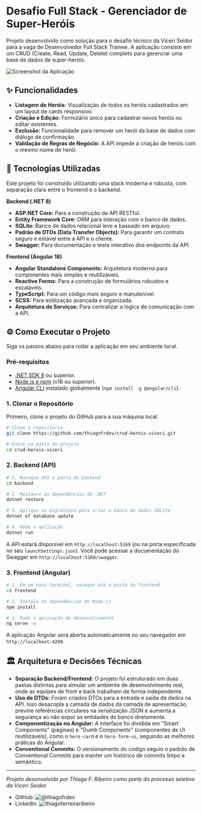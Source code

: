 # Desafio Full Stack - Gerenciador de Super-Heróis

Projeto desenvolvido como solução para o desafio técnico da Viceri Seidor para a vaga de Desenvolvedor Full Stack Trainee. A aplicação consiste em um CRUD (Create, Read, Update, Delete) completo para gerenciar uma base de dados de super-heróis.

![Screenshot da Aplicação](https://imgur.com/gallery/tela-inicial-do-gerenciador-de-super-her-is-VLwFN4Z)

## ✨ Funcionalidades

* **Listagem de Heróis:** Visualização de todos os heróis cadastrados em um layout de cards responsivo.
* **Criação e Edição:** Formulário único para cadastrar novos heróis ou editar existentes.
* **Exclusão:** Funcionalidade para remover um herói da base de dados com diálogo de confirmação.
* **Validação de Regras de Negócio:** A API impede a criação de heróis com o mesmo nome de herói.

## 🚀 Tecnologias Utilizadas

Este projeto foi construído utilizando uma stack moderna e robusta, com separação clara entre o frontend e o backend.

**Backend (.NET 8)**
* **ASP.NET Core:** Para a construção da API RESTful.
* **Entity Framework Core:** ORM para interação com o banco de dados.
* **SQLite:** Banco de dados relacional leve e baseado em arquivo.
* **Padrão de DTOs (Data Transfer Objects):** Para garantir um contrato seguro e estável entre a API e o cliente.
* **Swagger:** Para documentação e teste interativo dos endpoints da API.

**Frontend (Angular 18)**
* **Angular Standalone Components:** Arquitetura moderna para componentes mais simples e reutilizáveis.
* **Reactive Forms:** Para a construção de formulários robustos e escaláveis.
* **TypeScript:** Para um código mais seguro e manutenível.
* **SCSS:** Para estilização avançada e organizada.
* **Arquitetura de Serviços:** Para centralizar a lógica de comunicação com a API.

## ⚙️ Como Executar o Projeto

Siga os passos abaixo para rodar a aplicação em seu ambiente local.

### Pré-requisitos
* [.NET SDK 8](https://dotnet.microsoft.com/download) ou superior.
* [Node.js e npm](https://nodejs.org/) (v18 ou superior).
* [Angular CLI](https://angular.io/cli) instalado globalmente (`npm install -g @angular/cli`).

### 1. Clonar o Repositório

Primeiro, clone o projeto do GitHub para a sua máquina local.

```bash
# Clone o repositório
git clone https://github.com/thiagofrdev/crud-herois-viceri.git

# Entre na pasta do projeto
cd crud-herois-viceri
```

### 2. Backend (API)

```bash
# 1. Navegue até a pasta do backend
cd backend

# 2. Restaure as dependências do .NET
dotnet restore

# 3. Aplique as migrations para criar o banco de dados SQLite
dotnet ef database update

# 4. Rode a aplicação
dotnet run
```
A API estará disponível em `http://localhost:5169` (ou na porta especificada no seu `launchSettings.json`).
Você pode acessar a documentação do Swagger em `http://localhost:5169/swagger`.

### 3. Frontend (Angular)

```bash
# 1. Em um novo terminal, navegue até a pasta do frontend
cd frontend

# 2. Instale as dependências do Node.js
npm install

# 3. Rode a aplicação de desenvolvimento
ng serve -o
```
A aplicação Angular será aberta automaticamente no seu navegador em `http://localhost:4200`.

## 🏛️ Arquitetura e Decisões Técnicas

* **Separação Backend/Frontend:** O projeto foi estruturado em duas pastas distintas para simular um ambiente de desenvolvimento real, onde as equipes de front e back trabalham de forma independente.
* **Uso de DTOs:** Foram criados DTOs para a entrada e saída de dados na API. Isso desacopla a camada de dados da camada de apresentação, previne referências circulares na serialização JSON e aumenta a segurança ao não expor as entidades do banco diretamente.
* **Componentização no Angular:** A interface foi dividida em "Smart Components" (páginas) e "Dumb Components" (componentes de UI reutilizáveis), como o `hero-card` e o `hero-form-ui`, seguindo as melhores práticas do Angular.
* **Conventional Commits:** O versionamento do código seguiu o padrão de Conventional Commits para manter um histórico de commits limpo e semântico.

---
_Projeto desenvolvido por Thiago F. Ribeiro como parte do processo seletivo da Viceri Seidor._
- GitHub: ![@thiagofrdev](https://github.com/thiagofrdev)
- LinkedIn: ![thiagoferreiraribeiro](https://www.linkedin.com/in/thiagoferreiraribeiro/)